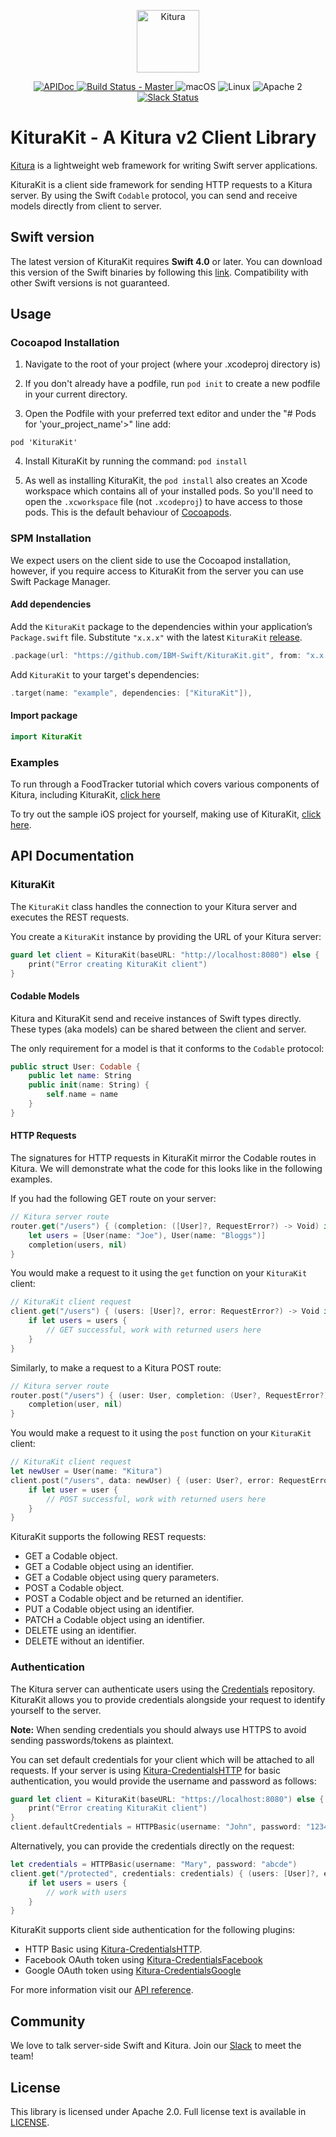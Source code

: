 

<p align="center">
    <a href="http://kitura.io/">
        <img src="https://raw.githubusercontent.com/IBM-Swift/Kitura/master/Sources/Kitura/resources/kitura-bird.svg?sanitize=true" height="100" alt="Kitura">
    </a>
</p>


<p align="center">
    <a href="https://ibm-swift.github.io/KituraKit/index.html">
    <img src="https://img.shields.io/badge/apidoc-KituraKit-1FBCE4.svg?style=flat" alt="APIDoc">
    </a>
    <a href="https://travis-ci.org/IBM-Swift/KituraKit">
    <img src="https://travis-ci.org/IBM-Swift/KituraKit.svg?branch=master" alt="Build Status - Master">
    </a>
    <img src="https://img.shields.io/badge/os-macOS-green.svg?style=flat" alt="macOS">
    <img src="https://img.shields.io/badge/os-linux-green.svg?style=flat" alt="Linux">
    <img src="https://img.shields.io/badge/license-Apache2-blue.svg?style=flat" alt="Apache 2">
    <a href="http://swift-at-ibm-slack.mybluemix.net/">
    <img src="http://swift-at-ibm-slack.mybluemix.net/badge.svg" alt="Slack Status">
    </a>
</p>


# KituraKit -  A Kitura v2 Client Library

[Kitura](http://kitura.io) is a lightweight web framework for writing Swift server applications.

KituraKit is a client side framework for sending HTTP requests to a Kitura server. By using the Swift `Codable` protocol, you can send and receive models directly from client to server.

## Swift version
The latest version of KituraKit requires **Swift 4.0** or later. You can download this version of the Swift binaries by following this [link](https://swift.org/download/). Compatibility with other Swift versions is not guaranteed.

## Usage

### Cocoapod Installation

1. Navigate to the root of your project (where your .xcodeproj directory is)

2. If you don't already have a podfile, run `pod init`  to create a new podfile in your current directory.

3. Open the Podfile with your preferred text editor and under the "# Pods for 'your_project_name'>" line add:
```
pod 'KituraKit'
```
4. Install KituraKit by running the command: `pod install`

5. As well as installing KituraKit, the `pod install` also creates an Xcode workspace which contains all of your installed pods. So you'll need to open the `.xcworkspace` file (not `.xcodeproj`) to have access to those pods. This is the default behaviour of [Cocoapods](https://guides.cocoapods.org/using/getting-started.html).

### SPM Installation

We expect users on the client side to use the Cocoapod installation, however, if you require access to KituraKit from the server you can use Swift Package Manager.

#### Add dependencies

Add the `KituraKit` package to the dependencies within your application’s `Package.swift` file. Substitute `"x.x.x"` with the latest `KituraKit` [release](https://github.com/IBM-Swift/KituraKit/releases).

```swift
.package(url: "https://github.com/IBM-Swift/KituraKit.git", from: "x.x.x")
```

Add `KituraKit` to your target's dependencies:

```swift
.target(name: "example", dependencies: ["KituraKit"]),
```

#### Import package

  ```swift
  import KituraKit
  ```

### Examples

To run through a FoodTracker tutorial which covers various components of Kitura, including KituraKit, [click here](https://github.com/IBM/FoodTrackerBackend)

To try out the sample iOS project for yourself, making use of KituraKit, [click here](https://github.com/IBM-Swift/iOSSampleKituraKit).

## API Documentation

### KituraKit

The `KituraKit` class handles the connection to your Kitura server and executes the REST requests.

You create a `KituraKit` instance by providing the URL of your Kitura server:
```swift
guard let client = KituraKit(baseURL: "http://localhost:8080") else {
    print("Error creating KituraKit client")
}
```

#### Codable Models

Kitura and KituraKit send and receive instances of Swift types directly. These types (aka models) can be shared between the client and server.

The only requirement for a model is that it conforms to the `Codable` protocol:

```swift
public struct User: Codable {
    public let name: String
    public init(name: String) {
        self.name = name
    }
}
```

#### HTTP Requests

The signatures for HTTP requests in KituraKit mirror the Codable routes in Kitura. We will demonstrate what the code for this looks like in the following examples.

If you had the following GET route on your server:
```swift
// Kitura server route
router.get("/users") { (completion: ([User]?, RequestError?) -> Void) in
    let users = [User(name: "Joe"), User(name: "Bloggs")]
    completion(users, nil)
}
```
You would make a request to it using the `get` function on your `KituraKit` client:
```swift
// KituraKit client request
client.get("/users") { (users: [User]?, error: RequestError?) -> Void in
    if let users = users {
        // GET successful, work with returned users here
    }
}
```

Similarly, to make a request to a Kitura POST route:
```swift
// Kitura server route
router.post("/users") { (user: User, completion: (User?, RequestError?) -> Void) in
    completion(user, nil)
}
```
You would make a request to it using the `post` function on your `KituraKit` client:
```swift
// KituraKit client request
let newUser = User(name: "Kitura")
client.post("/users", data: newUser) { (user: User?, error: RequestError?) -> Void in
    if let user = user {
        // POST successful, work with returned users here
    }
}
```

KituraKit supports the following REST requests:
- GET a Codable object.
- GET a Codable object using an identifier.
- GET a Codable object using query parameters.
- POST a Codable object.
- POST a Codable object and be returned an identifier.
- PUT a Codable object using an identifier.
- PATCH a Codable object using an identifier.
- DELETE using an identifier.
- DELETE without an identifier.

### Authentication

The Kitura server can authenticate users using the [Credentials](https://github.com/IBM-Swift/Kitura-Credentials) repository. KituraKit allows you to provide credentials alongside your request to identify yourself to the server.

**Note:** When sending credentials you should always use HTTPS to avoid sending passwords/tokens as plaintext.

You can set default credentials for your client which will be attached to all requests. If your server is using [Kitura-CredentialsHTTP](https://github.com/IBM-Swift/Kitura-CredentialsHTTP) for basic authentication, you would provide the username and password as follows:
```swift
guard let client = KituraKit(baseURL: "https://localhost:8080") else {
    print("Error creating KituraKit client")
}
client.defaultCredentials = HTTPBasic(username: "John", password: "12345")
```

Alternatively, you can provide the credentials directly on the request:
```swift
let credentials = HTTPBasic(username: "Mary", password: "abcde")
client.get("/protected", credentials: credentials) { (users: [User]?, error: RequestError?) -> Void in
    if let users = users {
        // work with users
    }
}
```

KituraKit supports client side authentication for the following plugins:

- HTTP Basic using [Kitura-CredentialsHTTP](https://github.com/IBM-Swift/Kitura-CredentialsHTTP).
- Facebook OAuth token using [Kitura-CredentialsFacebook](https://github.com/IBM-Swift/Kitura-CredentialsFacebook)
- Google OAuth token using [Kitura-CredentialsGoogle](https://github.com/IBM-Swift/Kitura-CredentialsGoogle)

For more information visit our [API reference](https://ibm-swift.github.io/KituraKit/index.html).

## Community

We love to talk server-side Swift and Kitura. Join our [Slack](http://swift-at-ibm-slack.mybluemix.net/) to meet the team!

## License
This library is licensed under Apache 2.0. Full license text is available in [LICENSE](https://github.com/IBM-Swift/KituraKit/blob/master/LICENSE).
